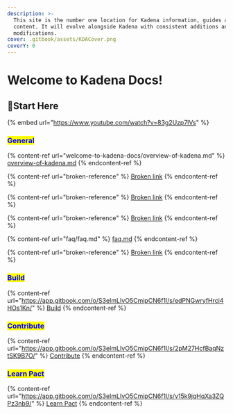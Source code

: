 ```yaml
---
description: >-
  This site is the number one location for Kadena information, guides and
  content. It will evolve alongside Kadena with consistent additions and
  modifications.
cover: .gitbook/assets/KDACover.png
coverY: 0
---
```


# Welcome to Kadena Docs!

## 📍**Start Here**&#x20;

{% embed url="https://www.youtube.com/watch?v=83g2Uzp7lVs" %}

### <mark style="color:blue;">**General**</mark>

{% content-ref url="welcome-to-kadena-docs/overview-of-kadena.md" %}
[overview-of-kadena.md](welcome-to-kadena-docs/overview-of-kadena.md)
{% endcontent-ref %}

{% content-ref url="broken-reference" %}
[Broken link](broken-reference)
{% endcontent-ref %}

{% content-ref url="broken-reference" %}
[Broken link](broken-reference)
{% endcontent-ref %}

{% content-ref url="broken-reference" %}
[Broken link](broken-reference)
{% endcontent-ref %}

{% content-ref url="faq/faq.md" %}
[faq.md](faq/faq.md)
{% endcontent-ref %}

{% content-ref url="broken-reference" %}
[Broken link](broken-reference)
{% endcontent-ref %}

### <mark style="color:blue;">**Build**</mark>

{% content-ref url="https://app.gitbook.com/o/S3eImLIvO5CmipCN6f1l/s/edPNGwryfHrci4HOs1Kn/" %}
[Build](https://app.gitbook.com/o/S3eImLIvO5CmipCN6f1l/s/edPNGwryfHrci4HOs1Kn/)
{% endcontent-ref %}

### <mark style="color:blue;">**Contribute**</mark>

{% content-ref url="https://app.gitbook.com/o/S3eImLIvO5CmipCN6f1l/s/2pM27HcfBaqNztSK9B7O/" %}
[Contribute](https://app.gitbook.com/o/S3eImLIvO5CmipCN6f1l/s/2pM27HcfBaqNztSK9B7O/)
{% endcontent-ref %}

### <mark style="color:blue;">Learn Pact</mark>

{% content-ref url="https://app.gitbook.com/o/S3eImLIvO5CmipCN6f1l/s/v15k9jqHqXa3ZQPz3nb9/" %}
[Learn Pact](https://app.gitbook.com/o/S3eImLIvO5CmipCN6f1l/s/v15k9jqHqXa3ZQPz3nb9/)
{% endcontent-ref %}
